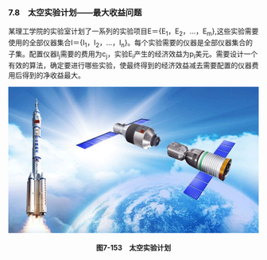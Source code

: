 ### 7.8　太空实验计划——最大收益问题

某理工学院的实验室计划了一系列的实验项目E＝{E<sub class="my_markdown">1</sub>，E<sub>2</sub>，…，E<sub class="my_markdown">m</sub>},这些实验需要使用的全部仪器集合I＝{I<sub class="my_markdown">1</sub>，I<sub>2</sub>，…，I<sub class="my_markdown">n</sub>}。每个实验需要的仪器是全部仪器集合的子集。配置仪器I<sub class="my_markdown">j</sub>需要的费用为c<sub class="my_markdown">j</sub>，实验E<sub class="my_markdown">i</sub>产生的经济效益为p<sub class="my_markdown">i</sub>美元。需要设计一个有效的算法，确定要进行哪些实验，使最终得到的经济效益减去需要配置的仪器费用后得到的净收益最大。

![971.png](../images/971.png)
<center class="my_markdown"><b class="my_markdown">图7-153　太空实验计划</b></center>

